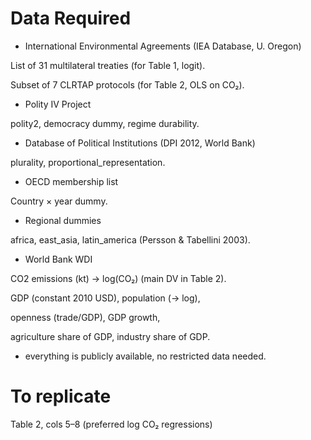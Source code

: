 # Data Required

* International Environmental Agreements (IEA Database, U. Oregon)

List of 31 multilateral treaties (for Table 1, logit).

Subset of 7 CLRTAP protocols (for Table 2, OLS on CO₂).

* Polity IV Project

polity2, democracy dummy, regime durability.

* Database of Political Institutions (DPI 2012, World Bank)

plurality, proportional_representation.

* OECD membership list

Country × year dummy.

* Regional dummies

africa, east_asia, latin_america (Persson & Tabellini 2003).

* World Bank WDI

CO2 emissions (kt) → log(CO₂) (main DV in Table 2).

GDP (constant 2010 USD), population (→ log),

openness (trade/GDP), GDP growth,

agriculture share of GDP, industry share of GDP.

* everything is publicly available, no restricted data needed.

# To replicate
Table 2, cols 5–8 (preferred log CO₂ regressions)